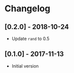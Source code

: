 # Changelog

## [0.2.0] - 2018-10-24

- Update `rand` to 0.5

## [0.1.0] - 2017-11-13

- Initial version
